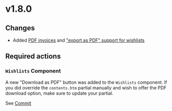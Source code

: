 # v1.8.0

## Changes

* Added [PDF invoices](../digging-deeper/payments-methods.md#pdf-invoices) and
 ["export as PDF" support for wishlists](../development/wishlist-model.md) 

## Required actions

### `Wishlists` Component

A new "Download as PDF" button was added to the `Wishlists` component. If you did override
the `contents.htm` partial manually and wish to offer the PDF download option, make 
sure to update your partial. 

See [Commit](https://github.com/OFFLINE-GmbH/oc-mall-plugin/commit/b0bfe6a9349c4e049f990f02a4e9c71b442b4df1#diff-a7bdbfca77c921515277424280815187)
